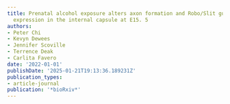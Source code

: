 ```yaml
---
title: Prenatal alcohol exposure alters axon formation and Robo/Slit guidance cue
  expression in the internal capsule at E15. 5
authors:
- Peter Chi
- Kevyn Dewees
- Jennifer Scoville
- Terrence Deak
- Carlita Favero
date: '2022-01-01'
publishDate: '2025-01-21T19:13:36.189231Z'
publication_types:
- article-journal
publication: '*bioRxiv*'
---
```

